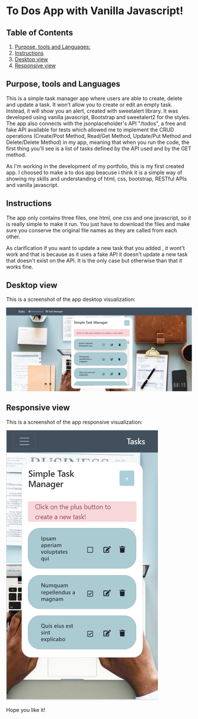 # To Dos App with Vanilla Javascript!

## Table of Contents

1. [Purpose, tools and Languages:](#purpose-tools-and-languages)
2. [Instructions](#instructions)
3. [Desktop view](#desktop-view)
4. [Responsive view](#responsive-view)

<a name="purpose"></a>

## Purpose, tools and Languages

This is a simple task manager app where users are able to create, delete and update a task. It won't allow you to create or edit an empty task. Instead, it will show you an alert, created with sweetalert library. It was developed using vanilla javascript, Bootstrap and sweetalert2 for the styles.
The app also connects with the jsonplaceholder's API "/todos", a free and fake API available for tests which allowed me to implement the CRUD operations (Create/Post Method, Read/Get Method, Update/Put Method and Delete/Delete Method) in my app, meaning that when you run the code, the first thing you'll see is a list of tasks defined by the API used and by the GET method.

As I'm working in the development of my portfolio, this is my first created app. I choosed to make a to dos app beacuse i think it is a simple way of showing my skills and understanding of html, css, bootstrap, RESTful APIs and vanilla javascript.

## Instructions

The app only contains three files, one html, one css and one javascript, so it is really simple to make it run. You just have to download the files and make sure you conserve the original file names as they are called from each other.

As clarification if you want to update a new task that you added , it wont't work and that is because as it uses a fake API it doesn't update a new task that doesn't exist on the API. It is the only case but otherwise than that it works fine.

## Desktop view

This is a screenshot of the app desktop visualization:

![Screenshot of how the desktop image looks](desktop.png?raw=true "Desktop design")

## Responsive view

This is a screenshot of the app responsive visualization:

![Screenshot of how the desktop image looks](responsive.png?raw=true "Desktop design")

Hope you like it!
